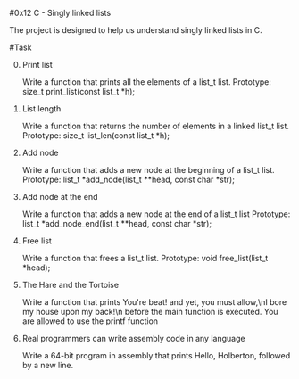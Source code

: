 #0x12 C - Singly linked lists

The project is designed to help us understand singly linked lists in C.

#Task

0. Print list

	Write a function that prints all the elements of a list_t list.
	Prototype: size_t print_list(const list_t *h);

1. List length

	Write a function that returns the number of elements in a linked list_t list.
	Prototype: size_t list_len(const list_t *h);

2. Add node

	Write a function that adds a new node at the beginning of a list_t list.
	Prototype: list_t *add_node(list_t **head, const char *str);

3. Add node at the end

	Write a function that adds a new node at the end of a list_t list
	Prototype: list_t *add_node_end(list_t **head, const char *str);

4. Free list

	Write a function that frees a list_t list.
	Prototype: void free_list(list_t *head);

5. The Hare and the Tortoise

	Write a function that prints You're beat! and yet, you must allow,\nI bore my house upon my back!\n before the main function is executed.
	You are allowed to use the printf function

6. Real programmers can write assembly code in any language

	Write a 64-bit program in assembly that prints Hello, Holberton, followed by a new line.

